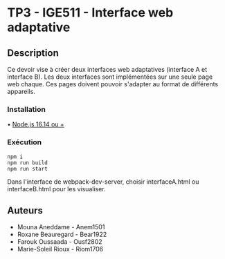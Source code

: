# TP3 - IGE511 - Interface web adaptative

## Description
Ce devoir vise à créer deux interfaces web adaptatives (interface A et interface B). Les deux interfaces sont implémentées sur une seule page web chaque. Ces pages doivent pouvoir s'adapter au format de différents appareils.

### Installation
• [Node.js 16.14 ou +](https://nodejs.org/)

### Exécution
```
npm i
npm run build
npm run start
```
Dans l'interface de webpack-dev-server, choisir interfaceA.html ou interfaceB.html pour les visualiser.
## Auteurs

- Mouna Aneddame - Anem1501 
- Roxane Beauregard - Bear1922
- Farouk Oussaada - Ousf2802
- Marie-Soleil Rioux - Riom1706


